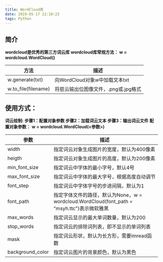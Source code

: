 ```yaml
---
title: WordCloud库
date: 2019-05-17 22:10:23
tags: Python
---
```


## 简介
**wordcloud是优秀的第三方词云库**
**wordcloud库常规方法：
w = wordcloud.WordCloud()**

| 方法                | 描述                                 |
| ------------------- | ------------------------------------ |
| w.generate(txt)     | 向WordCloud对象w中加载文本txt        |
| w.to_file(filename) | 将慈云输出位图像文件，.png或.jpg格式 |

<!-- more -->

## 使用方式：

**词云绘制:
步骤1：配置对象参数
步骤2：加载词云文本
步骤3：输出词云文件**
**配置对象参数：**
**w = wordcloud.WordCloud(<参数>)**

| 参数             | 描述                                                         |
| ---------------- | ------------------------------------------------------------ |
| width            | 指定词云对象生成图片的宽度，默认为400像素                    |
| heigth           | 指定词云对象生成图片的高度，默认为200像素                    |
| min_font_size    | 指定词云中字体的最小字号，默认4号                            |
| max_font_size    | 指定词云中字体的最大字号，根据高度自动调节                   |
| font_step        | 指定词云中字体字号的步进间隔，默认为1                        |
| font_path        | 指定字体文件的路径，默认为None，w = wordcloud.WordCloud(font_path = "msyh.ttc")表示微软雅黑 |
| max_words        | 指定词云显示的最大单词数量，默认为200                        |
| stop_words       | 指定词云的排除词列表，即不显示的单词列表                     |
| mask             | 指定词云形状，默认为长方形，需要imread函数                   |
| background_color | 指定词云图片的背景颜色，默认为黑色                           |